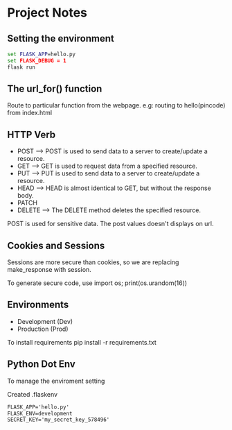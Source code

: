# Project Notes

## Setting the environment

~~~cmd
set FLASK_APP=hello.py
set FLASK_DEBUG = 1
flask run
~~~

## The url_for() function

Route to particular function from the webpage.
e.g: routing to hello(pincode) from index.html

## HTTP Verb

- POST --> POST is used to send data to a server to create/update a resource.
- GET --> GET is used to request data from a specified resource.
- PUT --> PUT is used to send data to a server to create/update a resource.
- HEAD --> HEAD is almost identical to GET, but without the response body.
- PATCH
- DELETE --> The DELETE method deletes the specified resource.

POST is used for sensitive data. The post values doesn't displays on url.

## Cookies and Sessions

Sessions are more secure than cookies, so we are replacing make_response with session.

To generate secure code, use
import os; print(os.urandom(16))

## Environments

- Development (Dev)
- Production (Prod)

To install requirements
pip install -r requirements.txt

## Python Dot Env

To manage the enviroment setting

Created .flaskenv

~~~cmd
FLASK_APP='hello.py'
FLASK_ENV=development
SECRET_KEY='my_secret_key_578496'
~~~
